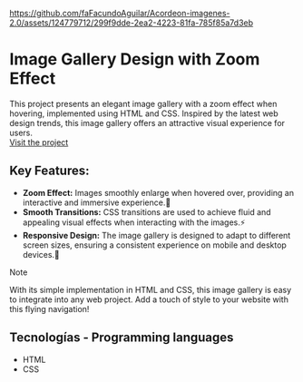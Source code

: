 https://github.com/faFacundoAguilar/Acordeon-imagenes-2.0/assets/124779712/299f9dde-2ea2-4223-81fa-785f85a7d3eb
# Image Gallery Design with Zoom Effect
This project presents an elegant image gallery with a zoom effect when hovering, implemented using HTML and CSS. Inspired by the latest web design trends, this image gallery offers an attractive visual experience for users. <br>
[Visit the project](https://mediumvioletred-elk-650648.hostingersite.com/)

## Key Features:
- **Zoom Effect:** Images smoothly enlarge when hovered over, providing an interactive and immersive experience.🔎
- **Smooth Transitions:** CSS transitions are used to achieve fluid and appealing visual effects when interacting with the images.⚡
- **Responsive Design:** The image gallery is designed to adapt to different screen sizes, ensuring a consistent experience on mobile and desktop devices.📲 
> [!NOTE]
>  With its simple implementation in HTML and CSS, this image gallery is easy to integrate into any web project. Add a touch of style to your website with this flying navigation!
## Tecnologías - Programming languages
- HTML
- CSS
